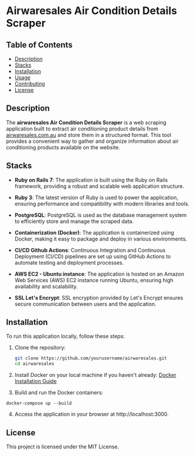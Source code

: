 # Airwaresales Air Condition Details Scraper

## Table of Contents

- [Description](#description)
- [Stacks](#stacks)
- [Installation](#installation)
- [Usage](#usage)
- [Contributing](#contributing)
- [License](#license)

## Description

The **airwaresales Air Condition Details Scraper** is a web scraping application built to extract air conditioning product details from [airwaresales.com.au](https://www.airwaresales.com.au/shop/) and store them in a structured format. This tool provides a convenient way to gather and organize information about air conditioning products available on the website.

## Stacks

- **Ruby on Rails 7**: The application is built using the Ruby on Rails framework, providing a robust and scalable web application structure.

- **Ruby 3**: The latest version of Ruby is used to power the application, ensuring performance and compatibility with modern libraries and tools.

- **PostgreSQL**: PostgreSQL is used as the database management system to efficiently store and manage the scraped data.

- **Containerization (Docker)**: The application is containerized using Docker, making it easy to package and deploy in various environments.

- **CI/CD Github Actions**: Continuous Integration and Continuous Deployment (CI/CD) pipelines are set up using GitHub Actions to automate testing and deployment processes.

- **AWS EC2 - Ubuntu instance**: The application is hosted on an Amazon Web Services (AWS) EC2 instance running Ubuntu, ensuring high availability and scalability.

- **SSL Let's Encrypt**: SSL encryption provided by Let's Encrypt ensures secure communication between users and the application.

## Installation

To run this application locally, follow these steps:

1. Clone the repository:
   ```bash
   git clone https://github.com/yourusername/airwaresales.git
   cd airwaresales
   ```
2. Install Docker on your local machine if you haven't already: [Docker Installation Guide](https://docs.docker.com/get-docker/)

3. Build and run the Docker containers:
```
docker-compose up --build

```
4. Access the application in your browser at http://localhost:3000.

## License

This project is licensed under the MIT License.
